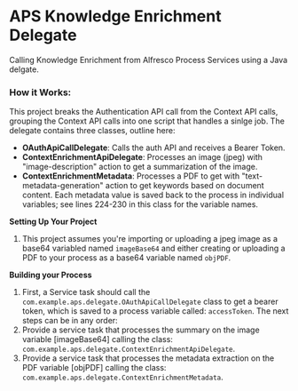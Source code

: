 # APS Knowledge Enrichment Delegate
Calling Knowledge Enrichment from Alfresco Process Services using a Java delgate.

### How it Works:
This project breaks the Authentication API call from the Context API calls, grouping the Context API calls into one script that handles a sinlge job.
The delegate contains three classes, outline here:
- **OAuthApiCallDelegate**: Calls the auth API and receives a Bearer Token.
- **ContextEnrichmentApiDelegate**: Processes an image (jpeg) with "image-description" action to get a summarization of the image.
- **ContextEnrichmentMetadata**: Processes a PDF to get with "text-metadata-generation" action to get keywords based on document content. Each metadata value is saved back to the process in individual variables; see lines 224-230 in this class for the variable names.

**Setting Up Your Project**
1. This project assumes you're importing or uploading a jpeg image as a base64 variabled named ```imageBase64``` and either creating or uploading a PDF to your process as a base64 variable named ```objPDF```.

**Building your Process**
1. First, a Service task should call the ```com.example.aps.delegate.OAuthApiCallDelegate``` class to get a bearer token, which is saved to a process variable called: ```accessToken```.
The next steps can be in any order:
2. Provide a service task that processes the summary on the image variable [imageBase64] calling the class: ```com.example.aps.delegate.ContextEnrichmentApiDelegate```.
3. Provide a service task that processes the metadata extraction on the PDF variable [objPDF] calling the class: ```com.example.aps.delegate.ContextEnrichmentMetadata```.

